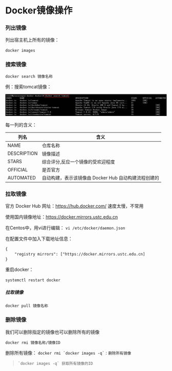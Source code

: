 # Docker镜像操作

### 列出镜像
列出宿主机上所有的镜像：

`docker images`    




### 搜索镜像
`docker search 镜像名称`

例：搜索tomcat镜像：

![avatar](https://github.com/BruceSniper/MarkdownFiles/raw/master/Docker/img/4.jpg)

每一列的含义：

| 列名 | 含义 |
| ---- | ---- |
| NAME | 仓库名称 |
| DESCRIPTION | 镜像描述 |
| STARS | 综合评分,反应一个镜像的受欢迎程度 |
| OFFICIAL | 是否官方 |
| AUTOMATED | 自动构建，表示该镜像由 Docker Hub 自动构建流程创建的 |

### 拉取镜像

官方 Docker Hub 网址：https://hub.docker.com/  速度太慢，不常用

使用国内镜像地址：https://docker.mirrors.ustc.edu.cn

在Centos中，用vi进行编辑：
`vi /etc/docker/daemon.json`

在配置文件中加入下载地址信息：

```
{
    "registry mirrors": ["https://docker.mirrors.ustc.edu.cn]
}
```


重启docker：

`systemctl restart docker`


##### 拉取镜像

`docker pull 镜像名称`

### 删除镜像

我们可以删除指定的镜像也可以删除所有的镜像

`docker rmi 镜像名称/镜像ID`

删除所有镜像：
```docker rmi `docker images -q`：删除所有镜像```


> ```
> `docker images -q` 获取所有镜像的ID
> ```
